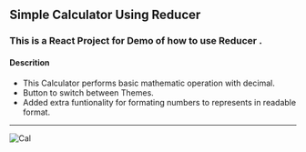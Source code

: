 ## Simple Calculator Using Reducer

### This is a React Project for Demo of how to use Reducer .

#### Descrition 
- This Calculator performs basic mathematic operation with decimal.
- Button to switch between Themes.
- Added extra funtionality for formating numbers to represents in readable format.
- --------------------------------------------------------------------------------
![Cal](https://github.com/KrishnaAlaspure/SimpleCalculator/assets/38836025/112061d3-e184-4d68-93ec-63d8e1626ba4)


